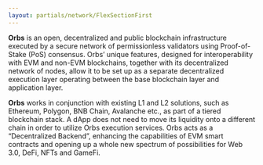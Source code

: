 ```yaml
---
layout: partials/network/FlexSectionFirst
---
```


**Orbs** is an open, decentralized and public blockchain infrastructure executed by a secure network of permissionless validators using Proof-of-Stake (PoS) consensus.
Orbs’ unique features, designed for interoperability with EVM and non-EVM blockchains, together with its decentralized network of nodes, allow it to be set up as a separate decentralized execution layer operating between the base blockchain layer and application layer. 

<div class='separator'></div>

**Orbs** works in conjunction with existing L1 and L2 solutions, such as Ethereum, Polygon, BNB Chain, Avalanche etc., as part of a tiered blockchain stack. A dApp does not need to move its liquidity onto a different chain in order to utilize Orbs execution services. Orbs acts as a “Decentralized Backend”, enhancing the capabilities of EVM smart contracts and opening up a whole new spectrum of possibilities for Web 3.0, DeFi, NFTs and GameFi. 
